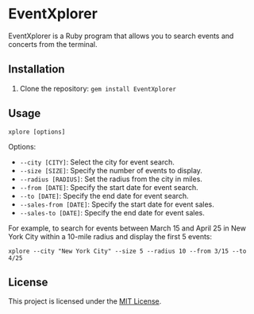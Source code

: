 # EventXplorer

EventXplorer is a Ruby program that allows you to search events and concerts from the terminal.

## Installation

1. Clone the repository: `gem install EventXplorer`

## Usage

```
xplore [options]
```

Options:

- `--city [CITY]`: Select the city for event search.
- `--size [SIZE]`: Specify the number of events to display.
- `--radius [RADIUS]`: Set the radius from the city in miles.
- `--from [DATE]`: Specify the start date for event search.
- `--to [DATE]`: Specify the end date for event search.
- `--sales-from [DATE]`: Specify the start date for event sales.
- `--sales-to [DATE]`: Specify the end date for event sales.

For example, to search for events between March 15 and April 25 in New York City within a 10-mile radius and display the first 5 events:

```
xplore --city "New York City" --size 5 --radius 10 --from 3/15 --to 4/25
```

## License

This project is licensed under the [MIT License](https://opensource.org/license/mit/).
